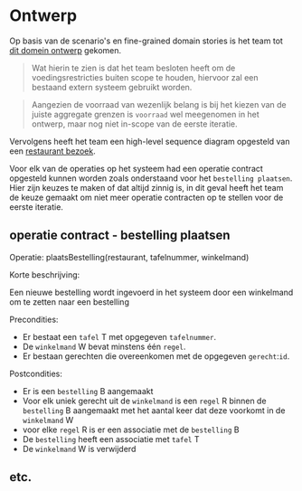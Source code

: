 # Ontwerp

Op basis van de scenario's en fine-grained domain stories is het team tot [dit domein ontwerp](domeinmodel.puml) gekomen.

> Wat hierin te zien is dat het team besloten heeft om de voedingsrestricties buiten scope te houden, hiervoor zal een bestaand extern systeem gebruikt worden.

> Aangezien de voorraad van wezenlijk belang is bij het kiezen van de juiste aggregate grenzen is `voorraad` wel meegenomen in het ontwerp, 
maar nog niet in-scope van de eerste iteratie.

Vervolgens heeft het team een high-level sequence diagram opgesteld van een [restaurant bezoek](SSD%20-%20restaurant%20bezoek.puml).

Voor elk van de operaties op het systeem had een operatie contract opgesteld kunnen worden zoals onderstaand voor het `bestelling plaatsen`.
Hier zijn keuzes te maken of dat altijd zinnig is, in dit geval heeft het team de keuze gemaakt om niet meer operatie contracten op te stellen voor de eerste iteratie.

## operatie contract - bestelling plaatsen

Operatie: plaatsBestelling(restaurant, tafelnummer, winkelmand)

Korte beschrijving:

Een nieuwe bestelling wordt ingevoerd in het systeem door een winkelmand om te zetten naar een bestelling

Precondities:

* Er bestaat een `tafel` T met opgegeven `tafelnummer`.
* De `winkelmand` W bevat minstens één `regel`.
* Er bestaan gerechten die overeenkomen met de opgegeven `gerecht`:`id`.

Postcondities:

* Er is een `bestelling` B aangemaakt
* Voor elk uniek gerecht uit de `winkelmand` is een `regel` R binnen de `bestelling` B aangemaakt met het aantal keer dat deze voorkomt in de `winkelmand` W
* voor elke `regel` R is er een associatie met de `bestelling` B
* De `bestelling` heeft een associatie met `tafel` T
* De `winkelmand` W is verwijderd

## etc.
